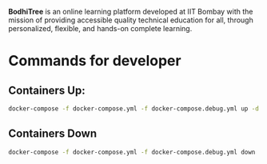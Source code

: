 **BodhiTree** is an online learning platform developed at IIT Bombay with the mission of providing accessible quality technical education for all, through personalized, flexible, and hands-on complete learning.

# Commands for developer

## Containers Up:

```bash
docker-compose -f docker-compose.yml -f docker-compose.debug.yml up -d --build
```

## Containers Down

```bash
docker-compose -f docker-compose.yml -f docker-compose.debug.yml down
```
